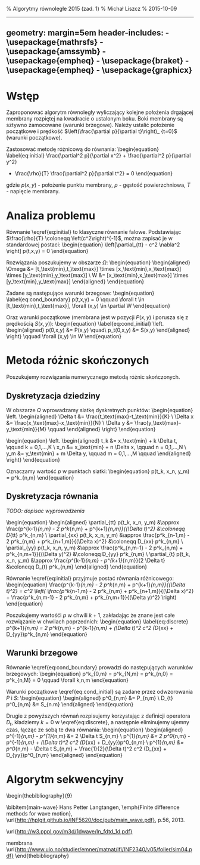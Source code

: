 % Algorytmy równoległe 2015 (zad. 1)
% Michał Liszcz
% 2015-10-09

---
geometry: margin=5em
header-includes:
    - \usepackage{mathrsfs}
    - \usepackage{amssymb}
    - \usepackage{empheq}
    - \usepackage{braket}
    - \usepackage{empheq}
    - \usepackage{graphicx}
---


# Wstęp

Zaproponować algorytm równoległy wyliczający kolejne położenia drgającej
membrany rozpiętej na kwadracie o ustalonym boku. Boki membrany są sztywno
zamocowane (warunki brzegowe). Należy ustalić położenie początkowe
i prędkość $\left(\frac{\partial p}{\partial t}\right)_ {t=0}$ (warunki początkowe).

Zastosować metodę różnicową do równania:
\begin{equation}
\label{eq:initial}
\frac{\partial^2 p}{\partial x^2} + \frac{\partial^2 p}{\partial y^2}
- \frac{\rho}{T} \frac{\partial^2 p}{\partial t^2} = 0
\end{equation}

gdzie $p(x,y)$ - położenie punktu membrany, $\rho$ - gęstość powierzchniowa,
$T$ - napięcie membrany.

# Analiza problemu

Równanie \eqref{eq:initial} to klasyczne równanie falowe. Podstawiając
$\frac{\rho}{T} \coloneqq \left(c^2\right)^{-1}$, można zapisać je w
standardowej postaci:
\begin{equation}
\left[\partial_{tt} - c^2 \nabla^2 \right] p(t,x,y) = 0
\end{equation}

Rozwiązania poszukujemy w obszarze $\Omega$:
\begin{equation}
\begin{aligned}
\Omega &= [t_\text{min},t_\text{max}] \times
          [x_\text{min},x_\text{max}] \times
          [y_\text{min},y_\text{max}] \\
W &= [x_\text{min},x_\text{max}] \times
      [y_\text{min},y_\text{max}]
\end{aligned}
\end{equation}

Zadane są następujące warunki brzegowe:
\begin{equation}
\label{eq:cond_boundary}
p(t,x,y) = 0 \qquad
    \forall t \in [t_\text{min},t_\text{max}],
    \forall (x,y) \in \partial W
\end{equation}

Oraz warunki początkowe (membrana jest w pozycji $P(x,y)$
i porusza się z prędkością $S(x,y)$):
\begin{equation}
\label{eq:cond_initial}
\left.
\begin{aligned}
p(0,x,y) &= P(x,y) \quad\\
p_t(0,x,y) &= S(x,y)
\end{aligned}
\right\} \qquad \forall (x,y) \in W
\end{equation}

# Metoda różnic skończonych

Poszukujemy rozwiązania numerycznego metodą różnic skończonych.

## Dyskretyzacja dziedziny

W obszarze $\Omega$ wprowadzamy siatkę dyskretnych punktów:
\begin{equation}
\left.
\begin{aligned}
\Delta t &= \frac{t_\text{max}-t_\text{min}}{K} \\
\Delta x &= \frac{x_\text{max}-x_\text{min}}{N} \\
\Delta y &= \frac{y_\text{max}-y_\text{min}}{M} \qquad
\end{aligned}
\right\}
\end{equation}

\begin{equation}
\left.
\begin{aligned}
t_k &= x_\text{min} + k \Delta t, \qquad k = 0,1,...,K \\
x_n &= x_\text{min} + n \Delta x, \qquad n = 0,1,...,N \\
y_m &= y_\text{min} + m \Delta y, \qquad m = 0,1,...,M \qquad
\end{aligned}
\right\}
\end{equation}

Oznaczamy wartość $p$ w punktach siatki:
\begin{equation}
p(t_k, x_n, y_m) = p^k_{n,m}
\end{equation}

## Dyskretyzacja równania

*TODO: dopisac wyprowadzenia*

\begin{equation}
\begin{aligned}
\partial_{tt} p(t_k, x_n, y_m) &\approx
    \frac{p^{k-1}_{n,m} - 2 p^k_{n,m} + p^{k+1}_{n,m}}{(\Delta t)^2}
    &\coloneqq D_{tt} p^k_{n,m} \\
\partial_{xx} p(t_k, x_n, y_m) &\approx
    \frac{p^k_{n-1,m} - 2 p^k_{n,m} + p^k_{n+1,m}}{(\Delta x)^2}
    &\coloneqq D_{xx} p^k_{n,m} \\
\partial_{yy} p(t_k, x_n, y_m) &\approx
    \frac{p^k_{n,m-1} - 2 p^k_{n,m} + p^k_{n,m+1}}{(\Delta y)^2}
    &\coloneqq D_{yy} p^k_{n,m} \\
\partial_{t} p(t_k, x_n, y_m) &\approx
    \frac{p^{k-1}_{n,m} - p^{k+1}_{n,m}}{2 \Delta t}
    &\coloneqq D_{t} p^k_{n,m}
\end{aligned}
\end{equation}

Równanie \eqref{eq:initial} przyjmuje postać równania różnicowego:
\begin{equation}
\frac{p^{k-1}_{n,m} - 2 p^k_{n,m} + p^{k+1}_{n,m}}{(\Delta t)^2} =
c^2 \left(
  \frac{p^k_{n-1,m} - 2 p^k_{n,m} + p^k_{n+1,m}}{(\Delta x)^2} +
  \frac{p^k_{n,m-1} - 2 p^k_{n,m} + p^k_{n,m+1}}{(\Delta y)^2}
\right)
\end{equation}

Poszukujemy wartośći $p$ w chwili $k+1$, zakładając że znane jest całe
rozwiązanie w chwilach poprzednich:
\begin{equation}
\label{eq:discrete}
p^{k+1}_{n,m} = 2 p^k_{n,m} - p^{k-1}_{n,m} + (\Delta t)^2 c^2
    (D_{xx} + D_{yy})p^k_{n,m}
\end{equation}

## Warunki brzegowe

Równanie \eqref{eq:cond_boundary} prowadzi do następujących warunków
brzegowych:
\begin{equation}
p^k_{0,m} = p^k_{N,m} = p^k_{n,0} = p^k_{n,M} = 0 \qquad \forall k,n,m
\end{equation}

Warunki początkowe \eqref{eq:cond_initial} są zadane przez odwzorowania
$P$ i $S$:
\begin{equation}
\begin{aligned}
p^0_{n,m} &= P_{n,m} \\
D_{t} p^0_{n,m} &= S_{n.m}
\end{aligned}
\end{equation}

Drugie z powyższych równań rozpisujemy korzystając z definicji operatora
$D_t$, kładziemy $k=0$ w \eqref{eq:discrete}, a następnie eliminujemy
ujemny czas, łącząc ze sobą te dwa równania:
\begin{equation}
\begin{aligned}
p^{-1}_{n,m} - p^{1}_{n,m} &= 2 \Delta t S_{n,m} \\
p^{1}_{n,m} &= 2 p^0_{n,m} - p^{-1}_{n,m} + (\Delta t)^2 c^2
    (D_{xx} + D_{yy})p^0_{n,m} \\
p^{1}_{n,m} &= p^0_{n,m} - \Delta t S_{n,m} + \frac{1}{2}(\Delta t)^2 c^2
    (D_{xx} + D_{yy})p^0_{n,m}
\end{aligned}
\end{equation}

# Algorytm sekwencyjny

\begin{thebibliography}{9}

\bibitem{main-wave}
  Hans Petter Langtangen,
  \emph{Finite difference methods for wave motion},
  \url{http://hplgit.github.io/INF5620/doc/pub/main_wave.pdf},
  p.56,
  2013.

  \url{http://w3.pppl.gov/m3d/1dwave/ln_fdtd_1d.pdf}

membrana
\url{http://www.uio.no/studier/emner/matnat/ifi/INF2340/v05/foiler/sim04.pdf}
\end{thebibliography}
